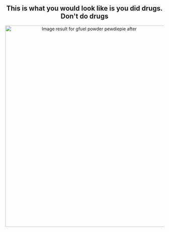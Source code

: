 <HEAD>
<SCRIPT language="JavaScript">
<!--hide

var password;
var pass1="James1";

password=prompt('For security, This page is password protected',' ');

if (password==pass1)
  alert('Click OK to continue');
else
   {
    window.location="";
    }

//-->
</SCRIPT>
</HEAD>
<h2 style="text-align: center;">
<br /></h2>
<h2 style="text-align: center;">
This is what you would look like is you did drugs. Don't do drugs</h2>
<div style="text-align: center;">
<a href="https://i.redd.it/9nm4vws6dpn21.jpg" imageanchor="1"><img alt="Image result for gfuel powder pewdiepie after" border="0" height="640" src="https://i.redd.it/9nm4vws6dpn21.jpg" width="518" /></a></div>
